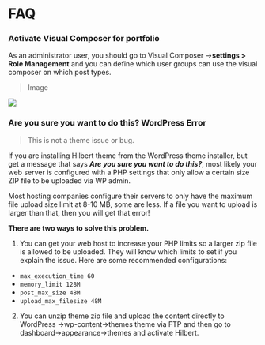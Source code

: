 # FAQ

### Activate Visual Composer for portfolio

As an administrator user, you should go to Visual Composer -&gt;**settings &gt; Role Management** and you can define which user groups can use the visual composer on which post types.

> Image

![](https://ticksy_attachments.s3.amazonaws.com/5316726975.jpg)


### Are you sure you want to do this? WordPress Error

> This is not a theme issue or bug.

If you are installing Hilbert theme from the WordPress theme installer, but get a message that says _**Are you sure you want to do this?**_, most likely your web server is configured with a PHP settings that only allow a certain size ZIP file to be uploaded via WP admin.

Most hosting companies configure their servers to only have the maximum file upload size limit at 8-10 MB, some are less. If a file you want to upload is larger than that, then you will get that error!

**There are two ways to solve this problem.**

1. You can get your web host to increase your PHP limits so a larger zip file is allowed to be uploaded. They will know which limits to set if you explain the issue. Here are some recommended configurations:
  * `max_execution_time 60`
  * `memory_limit 128M`
  * `post_max_size 48M`
  * `upload_max_filesize 48M`
2. You can unzip theme zip file and upload the content directly to WordPress -&gt;wp-content-&gt;themes  theme via FTP and then go to dashboard-&gt;appearance-&gt;themes and activate Hilbert.
